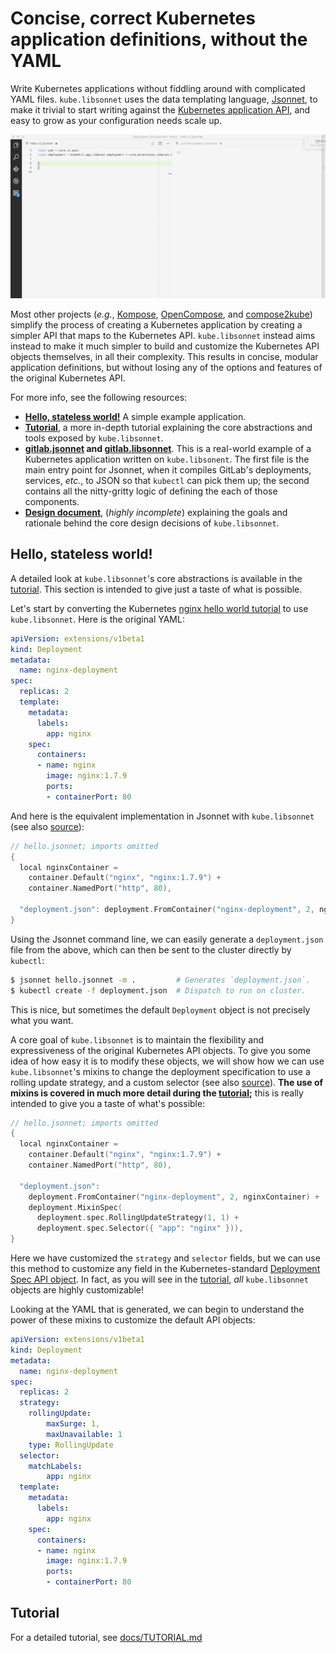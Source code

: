 # Concise, correct Kubernetes application definitions, without the YAML

Write Kubernetes applications without fiddling around with complicated
YAML files. `kube.libsonnet` uses the data templating language,
[Jsonnet][jsonnet], to make it trivial to start writing against the
[Kubernetes application API][v1], and easy to grow as your
configuration needs scale up.

![Jsonnet syntax highlighting][jsonnet-demo]

Most other projects (_e.g._, [Kompose][Kompose],
[OpenCompose][OpenCompose], and [compose2kube][compose2kube]) simplify
the process of creating a Kubernetes application by creating a simpler
API that maps to the Kubernetes API. `kube.libsonnet` instead aims
instead to make it much simpler to build and customize the Kubernetes
API objects themselves, in all their complexity. This results in
concise, modular application definitions, but without losing any of the options
and features of the original Kubernetes API.

For more info, see the following resources:

* **[Hello, stateless world!][hello-world]** A simple example
  application.
* **[Tutorial][tutorial]**, a more in-depth tutorial explaining the
  core abstractions and tools exposed by `kube.libsonnet`.
* **[gitlab.jsonnet][gitlab-jsonnet] and
  [gitlab.libsonnet][gitlab-libsonnet]**. This is a real-world example
  of a Kubernetes application written on `kube.libsonent`. The first
  file is the main entry point for Jsonnet, when it compiles GitLab's
  deployments, services, _etc._, to JSON so that `kubectl` can pick
  them up; the second contains all the nitty-gritty logic of defining
  the each of those components.
* **[Design document][design]**, (_highly incomplete_) explaining the
  goals and rationale behind the core design decisions of
  `kube.libsonnet`.

## Hello, stateless world!

A detailed look at `kube.libsonnet`'s core abstractions is available
in the [tutorial][tutorial]. This section is intended to give just a
taste of what is possible.

Let's start by converting the Kubernetes [nginx hello world
tutorial][helloworld] to use `kube.libsonnet`. Here is the original
YAML:

```yaml
apiVersion: extensions/v1beta1
kind: Deployment
metadata:
  name: nginx-deployment
spec:
  replicas: 2
  template:
    metadata:
      labels:
        app: nginx
    spec:
      containers:
      - name: nginx
        image: nginx:1.7.9
        ports:
        - containerPort: 80
```

And here is the equivalent implementation in Jsonnet with
`kube.libsonnet` (see also [source][v1hellojsonnet]):

```c++
// hello.jsonnet; imports omitted
{
  local nginxContainer =
    container.Default("nginx", "nginx:1.7.9") +
    container.NamedPort("http", 80),

  "deployment.json": deployment.FromContainer("nginx-deployment", 2, nginxContainer),
}
```

Using the Jsonnet command line, we can easily generate a
`deployment.json` file from the above, which can then be sent to the
cluster directly by `kubectl`:

```bash
$ jsonnet hello.jsonnet -m .         # Generates `deployment.json`.
$ kubectl create -f deployment.json  # Dispatch to run on cluster.
```

This is nice, but sometimes the default `Deployment` object is not
precisely what you want.

A core goal of `kube.libsonnet` is to maintain the flexibility and
expressiveness of the original Kubernetes API objects. To give you
some idea of how easy it is to modify these objects, we will show how
we can use `kube.libsonnet`'s mixins to change the deployment
specification to use a rolling update strategy, and a custom selector
(see also [source][v2hellojsonnet]). **The use of mixins is covered in
much more detail during the [tutorial][tutorial];** this is really
intended to give you a taste of what's possible:

```c++
// hello.jsonnet; imports omitted
{
  local nginxContainer =
    container.Default("nginx", "nginx:1.7.9") +
    container.NamedPort("http", 80),

  "deployment.json":
    deployment.FromContainer("nginx-deployment", 2, nginxContainer) +
    deployment.MixinSpec(
      deployment.spec.RollingUpdateStrategy(1, 1) +
      deployment.spec.Selector({ "app": "nginx" })),
}
```

Here we have customized the `strategy` and `selector` fields, but we
can use this method to customize any field in the Kubernetes-standard
[Deployment Spec API object][deploymentspec]. In fact, as you will see
in the [tutorial][tutorial], _all_ `kube.libsonnet` objects are highly
customizable!

Looking at the YAML that is generated, we can begin to understand the
power of these mixins to customize the default API objects:

```yaml
apiVersion: extensions/v1beta1
kind: Deployment
metadata:
  name: nginx-deployment
spec:
  replicas: 2
  strategy:
    rollingUpdate:
        maxSurge: 1,
        maxUnavailable: 1
    type: RollingUpdate
  selector:
    matchLabels:
        app: nginx
  template:
    metadata:
      labels:
        app: nginx
    spec:
      containers:
      - name: nginx
        image: nginx:1.7.9
        ports:
        - containerPort: 80
```

## Tutorial

For a detailed tutorial, see [docs/TUTORIAL.md][tutorial]


[jsonnet]: http://jsonnet.org/ "Jsonnet"
[v1]: https://kubernetes.io/docs/api-reference/v1/definitions/ "V1 API objects"
[v1Container]: https://kubernetes.io/docs/api-reference/v1/definitions/#_v1_container "v1.Container"
[Kompose]: https://github.com/kubernetes-incubator/kompose "Kompose"
[OpenCompose]: https://github.com/redhat-developer/opencompose "OpenCompose"
[compose2kube]: https://github.com/kelseyhightower/compose2kube "compose2kube"

[helloworld]: https://kubernetes.io/docs/tutorials/stateless-application/run-stateless-application-deployment/ "Hello, Kubernetes!"
[v1hellojsonnet]: https://github.com/heptio/kube.libsonnet/blob/master/examples/hello-world/hello.v1.jsonnet "Hello, Jsonnet (v1)!"
[v2hellojsonnet]: https://github.com/heptio/kube.libsonnet/blob/master/examples/hello-world/hello.v2.jsonnet "Hello, Jsonnet (v2)!"
[deploymentspec]: https://kubernetes.io/docs/api-reference/extensions/v1beta1/definitions/#_v1beta1_deploymentspec "v1.DeploymentSpec"
[hello-world]: https://github.com/heptio/kube.libsonnet#hello-stateless-world "Hello, stateless world!"
[design]: https://github.com/heptio/kube.libsonnet/blob/master/docs/DESIGN.md "kube.libsonnet design document"
[tutorial]: https://github.com/heptio/kube.libsonnet/blob/master/docs/TUTORIAL.md "kube.libsonnet tutorial"
[gitlab-jsonnet]: https://github.com/heptio/kube.libsonnet/blob/master/examples/kubernetes-gitlab-demo/gitlab-jsonnet/gitlab.jsonnet "gitlab.jsonnet"
[gitlab-libsonnet]: https://github.com/heptio/kube.libsonnet/blob/master/examples/kubernetes-gitlab-demo/gitlab-jsonnet/gitlab.libsonnet "gitlab.libsonent"
[jsonnet-demo]: docs/images/kube-demo.gif
